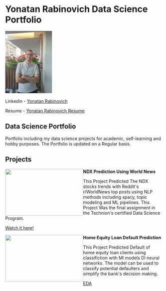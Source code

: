 # Yonatan Rabinovich Data Science Portfolio

<img src="Yon.jpg" width="150" height="200"/>

Linkedin  - [Yonatan Rabinovich](https://www.linkedin.com/in/%D7%99%D7%95%D7%A0%D7%AA%D7%9F-%D7%A8%D7%91%D7%99%D7%A0%D7%95%D7%91%D7%99%D7%A5-68a391213/)

Resume - <a id="raw-url" href="https://github.com/rabi320/Yonatan-Rabiovich-Portfolio/raw/main/Yonatan%20Rabinovich%20resume.pdf">Yonatan Rabinovich Resume</a>
## Data Science Portfolio
Portfolio including my data science projects for academic, self-learning and hobby purposes.
The Portfolio is updated on a Regular basis.


## Projects

<img align="left" width="250" height="150" src="https://stockprice.com/wp-content/uploads/2019/09/penny-stocks-news.jpg">**NDX Prediction Using World News**

This Project Predicted The NDX stocks trends with Reddit's r/WorldNews top posts using NLP methods including spacy, topic modeling and ML pipelines.
This Project Was the final assignment in the Technion's certified Data Science Program.

[Watch it here!](https://nbviewer.jupyter.org/github/rabi320/Data-Science-Projects/blob/0f6a6f803d09b486ff17073883f509b4bab5f8ca/NDX%20reddit%20Prediction/NASDAQ%20100%20Prediction%20with%20World%20News%20Main.ipynb)


<img align="left" width="250" height="150" src="https://www.mybcu.org/templates/rt_requiem/custom/images/products/page_toppers/home_equity_loan_line_credit_lynchburg_danville_buena_vista_bedford_madison_heights_virginia.png">**Home Equity Loan Default Prediction**

This Project Predicted Default of home equity loan clients using classifiction with Ml models Dl neural networks.
The model can be used to classify potential defaulters and simplify the bank's decision making.

[EDA](https://nbviewer.jupyter.org/github/rabi320/Data-Science-Projects/blob/559348ef5805e898b3d9ca830007c09085958f14/Home%20Equity%20Loan%20Defaut%20Prediction/EDA.ipynb)
